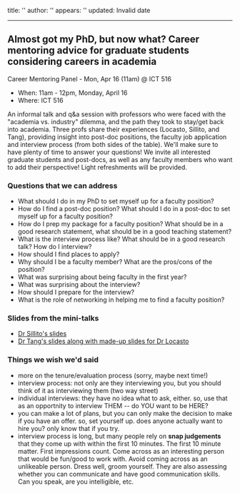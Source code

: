 title: ''
author: ''
appears: ''
updated: Invalid date

---

## Almost got my PhD, but now what? Career mentoring advice for graduate students considering careers in academia

Career Mentoring Panel - Mon, Apr 16 (11am) @ ICT 516

* When: 11am - 12pm, Monday, April 16
* Where: ICT 516

An informal talk and q&a session with professors who were faced with the "academia vs. industry" dilemma, and the path they took to stay/get back into academia. Three profs share their experiences (Locasto, Sillito, and Tang), providing insight into post-doc positions, the faculty job application and interview process (from both sides of the table). We'll make sure to have plenty of time to answer your questions! We invite all interested graduate students and post-docs, as well as any faculty members who want to add their perspective! Light refreshments will be provided.

### Questions that we can address

* What should I do in my PhD to set myself up for a faculty position?
* How do I find a post-doc position? What should I do in a post-doc to set myself up for a faculty position?
* How do I prep my package for a faculty position? What should be in a good research statement, what should be in a good teaching statement?
* What is the interview process like? What should be in a good research talk? How do I interview?
* How should I find places to apply?
* Why should I be a faculty member? What are the pros/cons of the position?
* What was surprising about being faculty in the first year?
* What was surprising about the interview?
* How should I prepare for the interview?
* What is the role of networking in helping me to find a faculty position?

### Slides from the mini-talks

* [Dr Sillito's slides](Workshops/career-workshop-sillito-slides.pdf)
* [Dr Tang's slides along with made-up slides for Dr Locasto](Workshops/career-workshop-tang-locasto-slides.ppt)

### Things we wish we'd said

* more on the tenure/evaluation process (sorry, maybe next time!)
* interview process: not only are they interviewing you, but you should think of it as interviewing them (two way street)
* individual interviews: they have no idea what to ask, either. so, use that as an opportnity to interview THEM -- do YOU want to be HERE?
* you can make a lot of plans, but you can only make the decision to make if you have an offer. so, set yourself up. does anyone actually want to hire you? only know that if you try.
* interview process is long, but many people rely on **snap judgements** that they come up with within the first 10 minutes. The first 10 minute matter. First impressions count. Come across as an interesting person that would be fun/good to work with. Avoid coming across as an unlikeable person. Dress well, groom yourself. They are also assessing whether you can communicate and have good communication skills. Can you speak, are you intelligible, etc.
